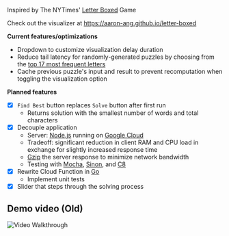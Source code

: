 Inspired by The NYTimes' [Letter Boxed](https://www.nytimes.com/puzzles/letter-boxed) Game

Check out the visualizer at https://aaron-ang.github.io/letter-boxed

**Current features/optimizations**

- Dropdown to customize visualization delay duration
- Reduce tail latency for randomly-generated puzzles by choosing from the [top 17 most frequent letters](https://www3.nd.edu/~busiforc/handouts/cryptography/letterfrequencies.html)
- Cache previous puzzle's input and result to prevent recomputation when toggling the visualization option

**Planned features**

- [x] `Find Best` button replaces `Solve` button after first run
  - Returns solution with the smallest number of words and total characters
- [x] Decouple application
  - Server: [Node.js](https://nodejs.org) running on [Google Cloud](https://cloud.google.com/functions)
  - Tradeoff: significant reduction in client RAM and CPU load in exchange for slightly increased response time
  - [Gzip](https://www.gnu.org/software/gzip/) the server response to minimize network bandwidth
  - Testing with [Mocha](https://mochajs.org/), [Sinon](https://sinonjs.org/), and [C8](https://github.com/bcoe/c8)
- [x] Rewrite Cloud Function in [Go](https://go.dev)
  - Implement unit tests
- [x] Slider that steps through the solving process

## Demo video (Old)

<img src='walkthrough.gif' title='Video Walkthrough' width='' alt='Video Walkthrough' />
